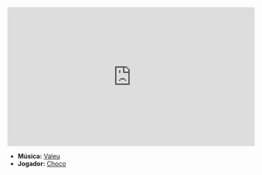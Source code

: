 <iframe width="560" height="315" src="https://www.youtube.com/embed/CNT7YVbeigQ?si=Uh9kw6waJTEnYQiq" title="YouTube video player" frameborder="0" allow="accelerometer; autoplay; clipboard-write; encrypted-media; gyroscope; picture-in-picture; web-share" referrerpolicy="strict-origin-when-cross-origin" allowfullscreen></iframe>

- **Música:** [Valeu](../Músicas/Valeu.md)
- **Jogador:** [Choco](content/Jogadores/Choco.md)